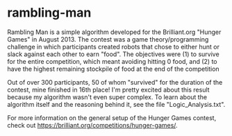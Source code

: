 rambling-man
============

Rambling Man is a simple algorithm developed for the Brilliant.org "Hunger Games" in August 2013.
The contest was a game theory/programming challenge in which participants created robots that
chose to either hunt or slack against each other to earn "food". The objectives were (1) to survive
for the entire competition, which meant avoiding hitting 0 food, and (2) to have the highest remaining
stockpile of food at the end of the competition

Out of over 300 participants, 50 of whom "survived" for the duration of the contest, mine finished
in 16th place! I'm pretty excited about this result because my algorithm wasn't even super complex.
To learn about the algorithm itself and the reasoning behind it, see the file "Logic_Analysis.txt".

For more information on the general setup of the Hunger Games contest, check out
https://brilliant.org/competitions/hunger-games/.
